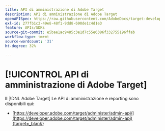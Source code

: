 ```yaml
---
title: API di amministrazione di Adobe Target
description: API di amministrazione di Adobe Target
openAPISpec: https://raw.githubusercontent.com/AdobeDocs/target-developers/main/src/admin-api.json
exl-id: 277fb1c2-49e8-48f1-9dd8-690de1c4d1e3
feature: APIs/SDKs
source-git-commit: e5bae1ac9485c3e1d7c55e6386f332755196ffab
workflow-type: tm+mt
source-wordcount: '31'
ht-degree: 32%

---
```


# [!UICONTROL API di amministrazione di Adobe Target]

Il [!DNL Adobe Target] Le API di amministrazione e reporting sono disponibili qui:

* [https://developer.adobe.com/target/administer/admin-api/](https://developer.adobe.com/target/administer/admin-api){target=_blank}
